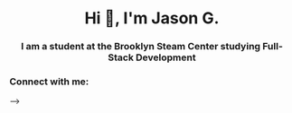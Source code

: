 <h1 align="center">Hi 👋, I'm Jason G.</h1>
<h3 align="center">I am a student at the Brooklyn Steam Center studying Full-Stack Development</h3>

<h3 align="left">Connect with me:</h3>
<p align="left">
</p>

-->
